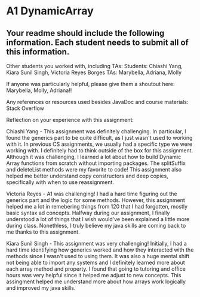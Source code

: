 # A1 DynamicArray

## Your readme should include the following information. Each student needs to submit all of this information.

Other students you worked with, including TAs: 
Students: Chiashi Yang, Kiara Sunil Singh, Victoria Reyes Borges
TAs: Marybella, Adriana, Molly 


If anyone was particularly helpful, please give them a shoutout here: Marybella, Molly, Adriana!!

Any references or resources used besides JavaDoc and course materials: Stack Overflow

Reflection on your experience with this assignment:

Chiashi Yang - This assignment was definitely challenging. In particular, I found the generics part to be quite difficult, as I just wasn't used to working with it. In previous CS assignments, we usually had a specific type we were working with. I definitely had to think outside of the box for this assignment. Although it was challenging, I learned a lot about how to build Dynamic Array functions from scratch without importing packages. The splitSuffix and deleteList methods were my favorite to code! This assignment also helped me better understand copy constructors and deep copies, specifically with when to use reassignment.

Victoria Reyes - A1 was challenging! I had a hard time figuring out the generics part and the logic for some methods. However, this assignment helped me a lot in remebering things from 120 that I had forgotten, mostly basic syntax ad concepts. Halfway during our assignment, I finally understood a lot of things that I wish would've been explained a little more during class. Nonethless, I truly believe my java skills are coming back to me thanks to this assignment. 

Kiara Sunil Singh - This assignment was very challenging! Initially, I had a hard time identifying how generics worked and how they interacted with the methods since I wasn't used to using them. It was also a huge mental shift not being able to import any systems and I definitely learned more about each array method and property. I found that going to tutoring and office hours was very helpful since it helped me adjust to new concepts. This assingment helped me understand more about how arrays work logically and improved my java skills. 